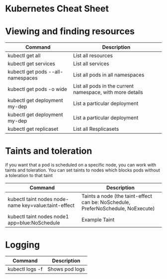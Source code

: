 # Kubernetes Cheat Sheet

# Viewing and finding resources

Command                             | Description
----------------------------------- | -------------
kubectl get all                     | List all resources
kubectl get services                | List all services
kubectl get pods --all-namespaces   | List all pods in all namespaces
kubectl get pods -o wide            | List all pods in the current namespace, with more details
kubectl get deployment  my-dep      | List a particular deployment
kubectl get deployment  my-dep      | List a particular deployment
kubectl get replicaset              | List all Resplicasets


# Taints and toleration

if you want that a pod is scheduled on a specific node, you can work with taints and toleration. You can set taints to nodes which blocks pods without a toleration to that taint

Command                                               | Description                                                                      
----------------------------------------------------- | -------------------------------------------------------------------------------- 
kubectl taint nodes node-name key=value:taint-effect  | Taints a node (the taint-effect can be: NoSchedule, PreferNoSchedule, NoExecute) 
kubectl taint nodes node1 app=blue:NoSchedule         | Example Taint

# Logging

Command                                               | Description                                                                      
----------------------------------------------------- | -------------------------------------------------------------------------------- 
kubectl logs -f <name>                                | Shows pod logs




